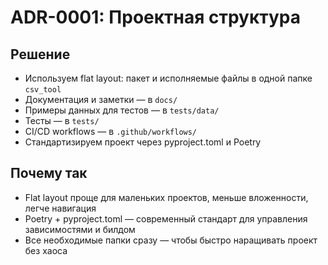 # ADR-0001: Проектная структура

## Решение
- Используем flat layout: пакет и исполняемые файлы в одной папке `csv_tool`
- Документация и заметки — в `docs/`
- Примеры данных для тестов — в `tests/data/`
- Тесты — в `tests/`
- CI/CD workflows — в `.github/workflows/`
- Стандартизируем проект через pyproject.toml и Poetry

## Почему так
- Flat layout проще для маленьких проектов, меньше вложенности, легче навигация
- Poetry + pyproject.toml — современный стандарт для управления зависимостями и билдом
- Все необходимые папки сразу — чтобы быстро наращивать проект без хаоса
